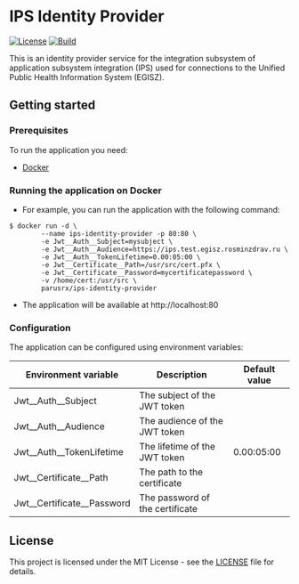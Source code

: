 # IPS Identity Provider

[![License](https://img.shields.io/github/license/parusrx/ips-identity-provider?logo=apache&style=flat-square&color=blue)](LICENSE)
[![Build](https://github.com/parusrx/ips-identity-provider/actions/workflows/build.yml/badge.svg)](https://github.com/parusrx/ips-identity-provider/actions/workflows/build.yml)

This is an identity provider service for the integration subsystem of application subsystem integration (IPS) used for connections to the Unified Public Health Information System (EGISZ).

## Getting started

### Prerequisites

To run the application you need:

- [Docker](https://www.docker.com/)

### Running the application on Docker

- For example, you can run the application with the following command: 
```
$ docker run -d \ 
        --name ips-identity-provider -p 80:80 \ 
        -e Jwt__Auth__Subject=mysubject \ 
        -e Jwt__Auth__Audience=https://ips.test.egisz.rosminzdrav.ru \ 
        -e Jwt__Auth__TokenLifetime=0.00:05:00 \ 
        -e Jwt__Certificate__Path=/usr/src/cert.pfx \ 
        -e Jwt__Certificate__Password=mycertificatepassword \ 
        -v /home/cert:/usr/src \ 
        parusrx/ips-identity-provider
```

- The application will be available at http://localhost:80

### Configuration

The application can be configured using environment variables:

| Environment variable | Description | Default value |
| --- | --- | --- |
| Jwt__Auth__Subject | The subject of the JWT token | |
| Jwt__Auth__Audience | The audience of the JWT token | |
| Jwt__Auth__TokenLifetime | The lifetime of the JWT token | 0.00:05:00 |
| Jwt__Certificate__Path | The path to the certificate | |
| Jwt__Certificate__Password | The password of the certificate | |


## License

This project is licensed under the MIT License - see the [LICENSE](LICENSE) file for details.
